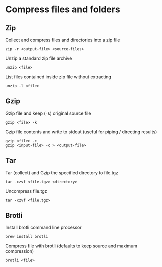 # Compress files and folders

## Zip

Collect and compress files and directories into a zip file

    zip -r <output-file> <source-files>

Unzip a standard zip file archive

    unzip <file>

List files contained inside zip file without extracting

    unzip -l <file>

## Gzip

Gzip file and keep (`-k`) original source file

    gzip <file> -k

Gzip file contents and write to stdout (useful for piping / directing results)

    gzip <file> -c
    gzip <input-file> -c > <output-file>

## Tar

Tar (collect) and Gzip the specified directory to file.tgz

    tar -czvf <file.tgz> <directory>

Uncompress file.tgz

    tar -xzvf <file.tgz>

## Brotli

Install brotli command line processor

    brew install brotli

Compress file with brotli (defaults to keep source and maximum compression)

    brotli <file>
